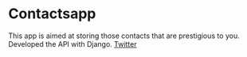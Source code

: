 # Contactsapp
This app is aimed at storing those contacts that are prestigious to you. Developed the API with Django. <a href="https://twitter.com/oyewodayo" target="_blank">Twitter</a>
